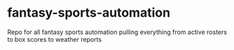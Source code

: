 # fantasy-sports-automation
Repo for all fantasy sports automation pulling everything from active rosters to box scores to weather reports
